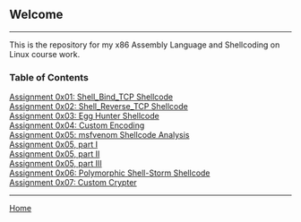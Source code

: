 ## Welcome
---
This is the repository for my x86 Assembly Language and Shellcoding on Linux course work.

### Table of Contents

[Assignment 0x01: Shell_Bind_TCP Shellcode](https://norrismw.github.io/SLAE/assignment-1)<br>
[Assignment 0x02: Shell_Reverse_TCP Shellcode](https://norrismw.github.io/SLAE/assignment-2)<br>
[Assignment 0x03: Egg Hunter Shellcode](https://norrismw.github.io/SLAE/assignment-3)<br>
[Assignment 0x04: Custom Encoding](https://norrismw.github.io/SLAE/assignment-4)<br>
[Assignment 0x05: msfvenom Shellcode Analysis](https://norrismw.github.io/SLAE/assignment-5)<br>
[Assignment 0x05, part I](https://norrismw.github.io/SLAE/assignment-5p1)<br>
[Assignment 0x05, part II](https://norrismw.github.io/SLAE/assignment-5p2)<br>
[Assignment 0x05, part III](https://norrismw.github.io/SLAE/assignment-5p3)<br>
[Assignment 0x06: Polymorphic Shell-Storm Shellcode](https://norrismw.github.io/SLAE/assignment-6)<br>
[Assignment 0x07: Custom Crypter](https://norrismw.github.io/SLAE/assignment-7)<br>


---
[Home](https://norrismw.github.io/SLAE)

